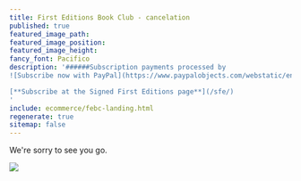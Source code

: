 ```yaml
---
title: First Editions Book Club - cancelation
published: true
featured_image_path:
featured_image_position:
featured_image_height:
fancy_font: Pacifico
description: '######Subscription payments processed by
![Subscribe now with PayPal](https://www.paypalobjects.com/webstatic/en_US/logo/pp_cc_mark_74x46.png)

[**Subscribe at the Signed First Editions page**](/sfe/)
'
include: ecommerce/febc-landing.html
regenerate: true
sitemap: false
---
```


We're sorry to see you go.

<A HREF="https://www.paypal.com/cgi-bin/webscr?cmd=_subscr-find&alias=3CV2BTL9PFY7E">
<IMG SRC="https://www.paypalobjects.com/en_US/i/btn/btn_unsubscribe_LG.gif" BORDER="0">
</A>
